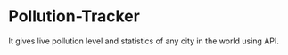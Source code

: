 # Pollution-Tracker
It gives live pollution level and statistics of any city in the world using API.
